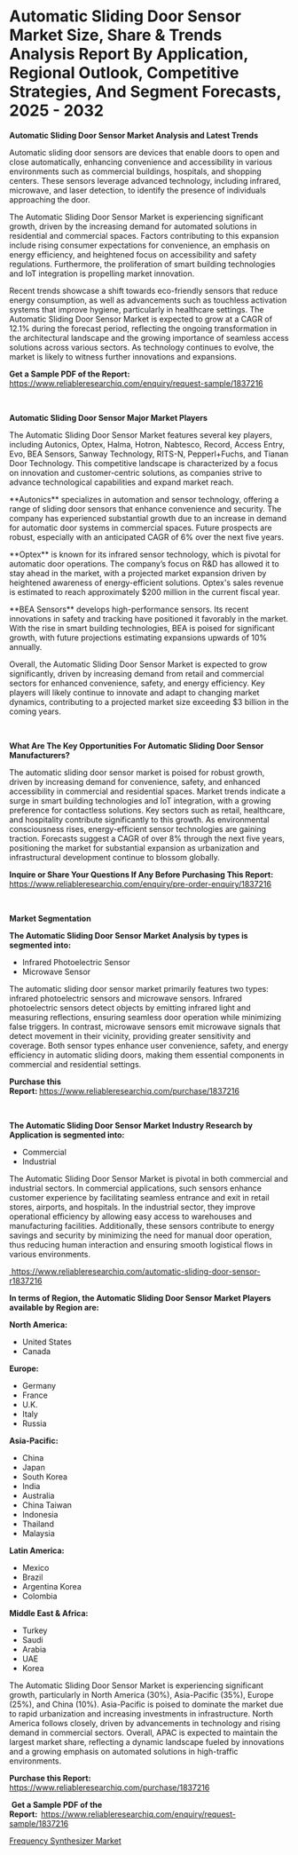 <p><h1>Automatic Sliding Door Sensor Market Size, Share & Trends Analysis Report By Application, Regional Outlook, Competitive Strategies, And Segment Forecasts, 2025 - 2032</h1></p><p><strong>Automatic Sliding Door Sensor Market Analysis and Latest Trends</strong></p>
<p><p>Automatic sliding door sensors are devices that enable doors to open and close automatically, enhancing convenience and accessibility in various environments such as commercial buildings, hospitals, and shopping centers. These sensors leverage advanced technology, including infrared, microwave, and laser detection, to identify the presence of individuals approaching the door.</p><p>The Automatic Sliding Door Sensor Market is experiencing significant growth, driven by the increasing demand for automated solutions in residential and commercial spaces. Factors contributing to this expansion include rising consumer expectations for convenience, an emphasis on energy efficiency, and heightened focus on accessibility and safety regulations. Furthermore, the proliferation of smart building technologies and IoT integration is propelling market innovation.</p><p>Recent trends showcase a shift towards eco-friendly sensors that reduce energy consumption, as well as advancements such as touchless activation systems that improve hygiene, particularly in healthcare settings. The Automatic Sliding Door Sensor Market is expected to grow at a CAGR of 12.1% during the forecast period, reflecting the ongoing transformation in the architectural landscape and the growing importance of seamless access solutions across various sectors. As technology continues to evolve, the market is likely to witness further innovations and expansions.</p></p>
<p><strong>Get a Sample PDF of the Report:&nbsp;</strong> <a href="https://www.reliableresearchiq.com/enquiry/request-sample/1837216?utm_campaign=2336&utm_medium=2&utm_source=Github&utm_content=ia&utm_term=06042025&utm_id=automatic-sliding-door-sensor">https://www.reliableresearchiq.com/enquiry/request-sample/1837216</a></p>
<p>&nbsp;</p>
<p><strong>Automatic Sliding Door Sensor Major Market Players</strong></p>
<p><p>The Automatic Sliding Door Sensor Market features several key players, including Autonics, Optex, Halma, Hotron, Nabtesco, Record, Access Entry, Evo, BEA Sensors, Sanway Technology, RITS-N, Pepperl+Fuchs, and Tianan Door Technology. This competitive landscape is characterized by a focus on innovation and customer-centric solutions, as companies strive to advance technological capabilities and expand market reach.</p><p>**Autonics** specializes in automation and sensor technology, offering a range of sliding door sensors that enhance convenience and security. The company has experienced substantial growth due to an increase in demand for automatic door systems in commercial spaces. Future prospects are robust, especially with an anticipated CAGR of 6% over the next five years.</p><p>**Optex** is known for its infrared sensor technology, which is pivotal for automatic door operations. The company’s focus on R&D has allowed it to stay ahead in the market, with a projected market expansion driven by heightened awareness of energy-efficient solutions. Optex's sales revenue is estimated to reach approximately $200 million in the current fiscal year.</p><p>**BEA Sensors** develops high-performance sensors. Its recent innovations in safety and tracking have positioned it favorably in the market. With the rise in smart building technologies, BEA is poised for significant growth, with future projections estimating expansions upwards of 10% annually.</p><p>Overall, the Automatic Sliding Door Sensor Market is expected to grow significantly, driven by increasing demand from retail and commercial sectors for enhanced convenience, safety, and energy efficiency. Key players will likely continue to innovate and adapt to changing market dynamics, contributing to a projected market size exceeding $3 billion in the coming years.</p></p>
<p>&nbsp;</p>
<p><strong>What Are The Key Opportunities For Automatic Sliding Door Sensor Manufacturers?</strong></p>
<p><p>The automatic sliding door sensor market is poised for robust growth, driven by increasing demand for convenience, safety, and enhanced accessibility in commercial and residential spaces. Market trends indicate a surge in smart building technologies and IoT integration, with a growing preference for contactless solutions. Key sectors such as retail, healthcare, and hospitality contribute significantly to this growth. As environmental consciousness rises, energy-efficient sensor technologies are gaining traction. Forecasts suggest a CAGR of over 8% through the next five years, positioning the market for substantial expansion as urbanization and infrastructural development continue to blossom globally.</p></p>
<p><strong>Inquire or Share Your Questions If Any Before Purchasing This Report:</strong> <a href="https://www.reliableresearchiq.com/enquiry/pre-order-enquiry/1837216?utm_campaign=2336&utm_medium=2&utm_source=Github&utm_content=ia&utm_term=06042025&utm_id=automatic-sliding-door-sensor">https://www.reliableresearchiq.com/enquiry/pre-order-enquiry/1837216</a></p>
<p>&nbsp;</p>
<p><strong>Market Segmentation</strong></p>
<p><strong>The Automatic Sliding Door Sensor Market Analysis by types is segmented into:</strong></p>
<p><ul><li>Infrared Photoelectric Sensor</li><li>Microwave Sensor</li></ul></p>
<p><p>The automatic sliding door sensor market primarily features two types: infrared photoelectric sensors and microwave sensors. Infrared photoelectric sensors detect objects by emitting infrared light and measuring reflections, ensuring seamless door operation while minimizing false triggers. In contrast, microwave sensors emit microwave signals that detect movement in their vicinity, providing greater sensitivity and coverage. Both sensor types enhance user convenience, safety, and energy efficiency in automatic sliding doors, making them essential components in commercial and residential settings.</p></p>
<p><strong>Purchase this Report:&nbsp;</strong><a href="https://www.reliableresearchiq.com/purchase/1837216?utm_campaign=2336&utm_medium=2&utm_source=Github&utm_content=ia&utm_term=06042025&utm_id=automatic-sliding-door-sensor">https://www.reliableresearchiq.com/purchase/1837216</a></p>
<p>&nbsp;</p>
<p><strong>The Automatic Sliding Door Sensor Market Industry Research by Application is segmented into:</strong></p>
<p><ul><li>Commercial</li><li>Industrial</li></ul></p>
<p><p>The Automatic Sliding Door Sensor Market is pivotal in both commercial and industrial sectors. In commercial applications, such sensors enhance customer experience by facilitating seamless entrance and exit in retail stores, airports, and hospitals. In the industrial sector, they improve operational efficiency by allowing easy access to warehouses and manufacturing facilities. Additionally, these sensors contribute to energy savings and security by minimizing the need for manual door operation, thus reducing human interaction and ensuring smooth logistical flows in various environments.</p></p>
<p><a href="https://www.reliableresearchiq.com/automatic-sliding-door-sensor-r1837216?utm_campaign=2336&utm_medium=2&utm_source=Github&utm_content=ia&utm_term=06042025&utm_id=automatic-sliding-door-sensor">&nbsp;https://www.reliableresearchiq.com/automatic-sliding-door-sensor-r1837216</a></p>
<p><strong>In terms of Region, the Automatic Sliding Door Sensor Market Players available by Region are:</strong></p>
<p>
    <p> <strong> North America: </strong>
        <ul>
            <li>United States</li>
            <li>Canada</li>
        </ul>
        </p> 
    <p> <strong> Europe: </strong>
        <ul>
            <li>Germany</li>
            <li>France</li>
            <li>U.K.</li>
            <li>Italy</li>
            <li>Russia</li>
        </ul>
        </p> 
    <p> <strong> Asia-Pacific: </strong>
        <ul>
            <li>China</li>
            <li>Japan</li>
            <li>South Korea</li>
            <li>India</li>
            <li>Australia</li>
            <li>China Taiwan</li>
            <li>Indonesia</li>
            <li>Thailand</li>
            <li>Malaysia</li>
        </ul>
        </p> 
    <p> <strong> Latin America: </strong>
        <ul>
            <li>Mexico</li>
            <li>Brazil</li>
            <li>Argentina Korea</li>
            <li>Colombia</li>
        </ul>
        </p> 
    <p> <strong> Middle East & Africa: </strong>
        <ul>
            <li>Turkey</li>
            <li>Saudi</li>
            <li>Arabia</li>
            <li>UAE</li>
            <li>Korea</li>
        </ul>
    </p>
    </p>
<p><p>The Automatic Sliding Door Sensor Market is experiencing significant growth, particularly in North America (30%), Asia-Pacific (35%), Europe (25%), and China (10%). Asia-Pacific is poised to dominate the market due to rapid urbanization and increasing investments in infrastructure. North America follows closely, driven by advancements in technology and rising demand in commercial sectors. Overall, APAC is expected to maintain the largest market share, reflecting a dynamic landscape fueled by innovations and a growing emphasis on automated solutions in high-traffic environments.</p></p>
<p><strong>Purchase this Report: </strong><a href="https://www.reliableresearchiq.com/purchase/1837216?utm_campaign=2336&utm_medium=2&utm_source=Github&utm_content=ia&utm_term=06042025&utm_id=automatic-sliding-door-sensor">https://www.reliableresearchiq.com/purchase/1837216</a></p>
<p>&nbsp;<strong>Get a Sample PDF of the Report:&nbsp;&nbsp;</strong><a href="https://www.reliableresearchiq.com/enquiry/request-sample/1837216?utm_campaign=2336&utm_medium=2&utm_source=Github&utm_content=ia&utm_term=06042025&utm_id=automatic-sliding-door-sensor">https://www.reliableresearchiq.com/enquiry/request-sample/1837216</a></p>
<p><strong></strong></p>
<p><p><a href="https://github.com/boitafbg/Market-Research-Report-List-1/blob/main/frequency-synthesizer-market.md?utm_campaign=2336&utm_medium=2&utm_source=Github&utm_content=ia&utm_term=06042025&utm_id=automatic-sliding-door-sensor">Frequency Synthesizer Market</a></p></p>